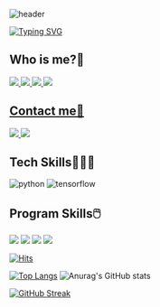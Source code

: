 ![header](https://capsule-render.vercel.app/api?type=waving&color=0A66C2&height=100&section=header&text=capsule%20render&fontSize=0)

[![Typing SVG](https://readme-typing-svg.demolab.com?font=Fira+Code&weight=500&size=30&pause=1000&random=false&width=435&lines=Hi%F0%9F%A4%9A+I'm+hyerim%E2%9C%A8)](https://git.io/typing-svg)

## Who is me?🥰 </br>
<a href="https://www.linkedin.com/in/hanhyerim/"><img src="https://img.shields.io/badge/Linkedin-0A66C2?style=flat&logo=Linkedin&logoColor=white"/>
<a href="https://github.com/hyeeee14"><img src="https://img.shields.io/badge/GitHub-181717?style=flat&logo=GitHub&logoColor=white"/>
<a href="https://scholar.google.com/citations?user=XyPpek4AAAAJ&hl=ko"><img src="https://img.shields.io/badge/Google Scholar-4285F4?style=flat&logo=Google Scholar&logoColor=white"/>
<a href="https://www.instagram.com/tteokhyerim"><img src="https://img.shields.io/badge/Instagram-E4405F?style=flat&logo=Instagram&logoColor=white"/>

## Contact me🤳 </br>
<a href="https://hai.seoultech.ac.kr/index.do"><img src="https://img.shields.io/badge/Website-000000?style=flat&logo=About.me&logoColor=white"/>
<a href="mailto:hanhyerim@seoultech.ac.kr"><img src="https://img.shields.io/badge/Mail-005FF9?style=flat&logo=Mail.Ru&logoColor=white"/></a>

## Tech Skills👩🏻‍💻 </br>
![python](https://img.shields.io/badge/Python-3776AB?style=flat&logo=python&logoColor=white)
![tensorflow](https://img.shields.io/badge/TensorFlow-FF6F00?style=flat&logo=tensorflow&logoColor=white)

## Program Skills🖱️</br>
<img src="https://img.shields.io/badge/Adobe InDesign-FF3366?style=flat&logo=Adobe InDesign&logoColor=white"/> <img src="https://img.shields.io/badge/Adobe Photoshop-31A8FF?style=flat-square&logo=Adobe Photoshop&logoColor=white"/> <img src="https://img.shields.io/badge/Git-F05032?style=flat&logo=git&logoColor=white"/> <img src="https://img.shields.io/badge/Google Colab-F9AB00?style=flat&logo=Google Colab&logoColor=white"/>



[![Hits](https://hits.seeyoufarm.com/api/count/incr/badge.svg?url=https%3A%2F%2Fgithub.com%2Fhyeeee14&count_bg=%233D99C8&title_bg=%23555555&icon=retroarch.svg&icon_color=%23E7E7E7&title=hits&edge_flat=false)](https://hits.seeyoufarm.com)



[![Top Langs](https://github-readme-stats.vercel.app/api/top-langs/?username=hyeeee14)](https://github.com/anuraghazra/github-readme-stats)
![Anurag's GitHub stats](https://github-readme-stats.vercel.app/api?username=hyeeee14&hide=contribs,prs&show_icons=true&theme=graywhite)


[![GitHub Streak](https://streak-stats.demolab.com?user=hyeeee14&theme=transparent)](https://git.io/streak-stats)





<!--
<img src="https://img.shields.io/badge/Python-3776AB?style=flat-square&logo=Python&logoColor=white"/>

**hyeeee14/hyeeee14** is a ✨ _special_ ✨ repository because its `README.md` (this file) appears on your GitHub profile.

Here are some ideas to get you started:

- 🔭 I’m currently working on ...
- 🌱 I’m currently learning ...
- 👯 I’m looking to collaborate on ...
- 🤔 I’m looking for help with ...
- 💬 Ask me about ...
- 📫 How to reach me: ...
- 😄 Pronouns: ...
- ⚡ Fun fact: ...
-->
